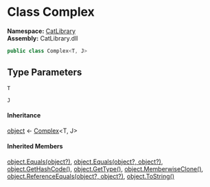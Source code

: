 ﻿# Class Complex

__Namespace:__ [CatLibrary](CatLibrary.md)  
__Assembly:__ CatLibrary.dll

```csharp
public class Complex<T, J>
```

## Type Parameters

`T`

`J`

#### Inheritance

[object](https://learn.microsoft.com/dotnet/api/system.object) ← 
[Complex](CatLibrary.Complex-2.md)<T, J>

#### Inherited Members

[object.Equals(object?)](https://learn.microsoft.com/dotnet/api/system.object.equals#system-object-equals(system-object)), 
[object.Equals(object?, object?)](https://learn.microsoft.com/dotnet/api/system.object.equals#system-object-equals(system-object-system-object)), 
[object.GetHashCode()](https://learn.microsoft.com/dotnet/api/system.object.gethashcode), 
[object.GetType()](https://learn.microsoft.com/dotnet/api/system.object.gettype), 
[object.MemberwiseClone()](https://learn.microsoft.com/dotnet/api/system.object.memberwiseclone), 
[object.ReferenceEquals(object?, object?)](https://learn.microsoft.com/dotnet/api/system.object.referenceequals), 
[object.ToString()](https://learn.microsoft.com/dotnet/api/system.object.tostring)

